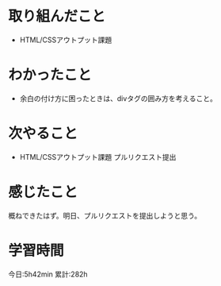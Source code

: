 # 取り組んだこと       
- HTML/CSSアウトプット課題
# わかったこと
- 余白の付け方に困ったときは、divタグの囲み方を考えること。
# 次やること
- HTML/CSSアウトプット課題 プルリクエスト提出
# 感じたこと
概ねできたはず。明日、プルリクエストを提出しようと思う。
# 学習時間  
今日:5h42min
累計:282h
